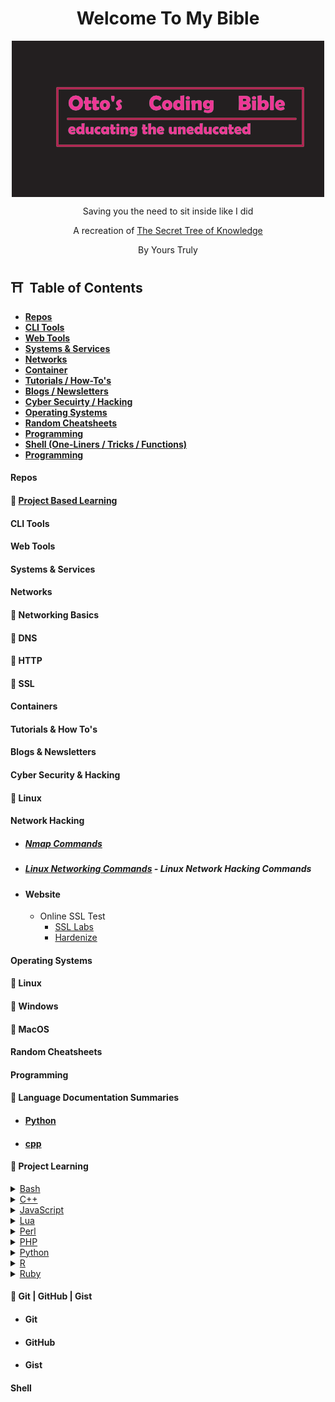 <p align="center">
    <h1 align = "center">Welcome To My Bible</h1>
</p>
<div align = "center">
    <img align = "center" src="assets/Untitled.png" />
    <p align = "center">Saving you the need to sit inside like I did</p>
</div>
<p align="center">A recreation of <a href="https://github.com/trimstray/the-book-of-secret-knowledge">The Secret Tree of Knowledge</a></p>
<p align = "center">By Yours Truly</p>

## ⛩️ &nbsp;Table of Contents

- **[Repos](#repos)**
- **[CLI Tools](#cli-tools)**
- **[Web Tools](#web-tools)**
- **[Systems & Services](#systems--services)**
- **[Networks](#networks)**
- **[Container](#containers)**
- **[Tutorials / How-To's](#tutorials--how-tos)**
- **[Blogs / Newsletters](#blogs--newsletters)**
- **[Cyber Secuirty / Hacking](#cyber-security--hacking)**
- **[Operating Systems](#operating-systems)**
- **[Random Cheatsheets](#random-cheatsheets)**
- **[Programming](#programming)**
- **[Shell (One-Liners / Tricks / Functions)](#shell)**
- **[Programming](#programming)**

#### Repos

#### 🏯 [Project Based Learning](https://github.com/Filip-Nachov/project-based-learning)

#### CLI Tools

#### Web Tools

#### Systems & Services

#### Networks

#### 🏯 Networking Basics

#### 🏯 DNS

#### 🏯 HTTP

#### 🏯 SSL

#### Containers

#### Tutorials & How To's

#### Blogs & Newsletters

#### Cyber Security & Hacking

#### 🏯 Linux

#### Network Hacking

- ##### [Nmap Commands](https://github.com/ottojonas/ottos-bible/blob/main/cyber-security-and-hacking/nmap-commands.md)

- ##### [Linux Networking Commands](https://github.com/ottojonas/ottos-bible/blob/main/cyber-security-and-hacking/linux/network-hacking/basic-network-hacking-cheatsheet.md) - Linux Network Hacking Commands
- #### Website
  - Online SSL Test
    - [SSL Labs](ssllabs.com)
    - [Hardenize](hardenize.com)

#### Operating Systems

#### 🏯 Linux

#### 🏯 Windows

#### 🏯 MacOS

#### Random Cheatsheets

#### Programming

#### 🏯 Language Documentation Summaries

- #### [Python](programming/documentation_summaries/python.md)
- #### [cpp](programming/documentation_summaries/cpp.md)

#### 🏯 Project Learning

<details>
  <summary><a href = "programming/project-learning/bash">Bash</a></summary>
  <ul>
    <li><a href="programming/project-learning/bash/algorithms/sorting-and-searching-algorithms.bash">Sorting and Searching Algorithms</a></li>
    <li><a href="programming/project-learning/bash/algorithms/simple-binary-search-tree.bash">Simple Binary Search Tree</a></li>
    <li><a href="programming/project-learning/bash/algorithms/hashing.bash">Hashing Algorithm</a></li>
    <li><a href="programming/project-learning/bash/algorithms/linked-lists.bash">Linked Lists</a></li>
  </ul>
</details>

<details>
  <summary><a href = "programming/project-learning/c++">C++</a></summary>
  <ul">
    <li><a href="programming/project-learning/c++/algorithms/Binary_Search.cpp">Binary Search</a></li>
    <li><a href="programming/project-learning/c++/algorithms/Linked_Lists.cpp">Linked Lists</a></li>
    <li><a href="programming/project-learning/c++/algorithms/hashing.cpp">Hashing</a></li>
    <li><a href="programming/project-learning/c++/algorithms/sorting_and_searching_algos.cpp">Sorting and Searching Algorithms</a></li>
    <li><a href="programming/project-learning/c++/maths/collatz_conjecture.cpp">Collatz Conjecture</a></li>
    <li><a href="programming/project-learning/c++/maths/prime_numbers.cpp">Prime Numbers</a></li>
    <li><a href="programming/project-learning/c++/maths/russian_peasant_long_multiplication.cpp">Russian Peasant Long Multiplication</a></li>
  </ul>
</details>

<details>
  <summary><a href = "programming/project-learning/javascript">JavaScript</a></summary>
  <ul>
    <li><a href="programming/project-learning/javascript/algorithms/sorting-and-searching-algorithms.js">Sorting and Searching Algorithms</a></li>
    <li><a href="programming/project-learning/javascript/algorithms/simple-binary-search-tree.js">Simple Binary Search Tree</a></li>
    <li><a href="programming/project-learning/javascript/algorithms/hashing.js">Hashing Algorithm</a></li>
    <li><a href="programming/project-learning/javascript/algorithms/linked-lists.js">Linked Lists</a></li>
  </ul>
</details>

<details>
  <summary><a href = "programming/project-learning/lua">Lua</a></summary>
  <ul>
    <li><a href="programming/project-learning/lua/algorithms/sorting-and-searching-algorithms.lua">Sorting and Searching Algorithms</a></li>
    <li><a href="programming/project-learning/lua/algorithms/simple-binary-search-tree.lua">Simple Binary Search Tree</a></li>
    <li><a href="programming/project-learning/lua/algorithms/hashing.lua">Hashing Algorithm</a></li>
    <li><a href="programming/project-learning/lua/algorithms/linked-lists.lua">Linked Lists</a></li>
  </ul>
</details>

<details>
  <summary><a href = "programming/project-learning/perl">Perl</a></summary>
  <ul>
    <li><a href="programming/project-learning/perl/algorithms/sorting-and-searching-algorithms.pl">Sorting and Searching Algorithms</a></li>
    <li><a href="programming/project-learning/perl/algorithms/simple-binary-search-tree.pl">Simple Binary Search Tree</a></li>
    <li><a href="programming/project-learning/perl/algorithms/hashing.pl">Hashing Algorithm</a></li>
    <li><a href="programming/project-learning/perl/algorithms/linked-lists.pl">Linked Lists</a></li>
  </ul>
</details>
<details>
  <summary><a href = "programming/project-learning/php">PHP</a></summary>
  <ul>
    <li><a href="programming/project-learning/php/algorithms/sorting-and-searching-algorithms.php">Sorting and Searching Algorithms</a></li>
    <li><a href="programming/project-learning/php/algorithms/simple-binary-search-tree.php">Simple Binary Search Tree</a></li>
    <li><a href="programming/project-learning/php/algorithms/hashing.php">Hashing Algorithm</a></li>
    <li><a href="programming/project-learning/php/algorithms/linked-lists.php">Linked Lists</a></li>
  </ul>
</details>
<details>
  <summary><a href = "programming/project-learning/python">Python</a></summary>
  <ul>
    <li><a href="programming/project-learning/python/algorithms/sorting-and-searching-algorithms.py">Sorting and Searching Algorithms</a></li>
    <li><a href="programming/project-learning/python/algorithms/simple-binary-search-tree.py">Simple Binary Search Tree</a></li>
    <li><a href="programming/project-learning/python/algorithms/hashing.py">Hashing Algorithm</a></li>
    <li><a href="programming/project-learning/python/algorithms/linked-lists.py">Linked Lists</a></li>
    <li><a href="programming/project-learning/python/maths/collatz-conjecture.py">Collatz Conjecture</a></li>
    <li><a href="programming/project-learning/python/maths/prime-numbers.py">Prime Numbers</a></li>
    <li><a href="programming/project-learning/python/maths/russian-peasant-long-multiplication.py">Russian Peasant Long Multiplication</a></li>
  </ul>
</details>

<details>
  <summary><a href = "programming/project-learning/r">R</a></summary>
  <ul>
    <li><a href="programming/project-learning/r/algorithms/sorting-and-searching-algorithms.r">Sorting and Searching Algorithms</a></li>
    <li><a href="programming/project-learning/r/algorithms/simple-binary-search-tree.r">Simple Binary Search Tree</a></li>
    <li><a href="programming/project-learning/r/algorithms/hashing.r">Hashing Algorithm</a></li>
    <li><a href="programming/project-learning/r/algorithms/linked-lists.r">Linked Lists</a></li>
  </ul>
</details>
<details>
  <summary><a href = "programming/project-learning/ruby">Ruby</a></summary>
  <ul>
    <li><a href="programming/project-learning/ruby/algorithms/sorting-and-searching-algorithms.ru">Sorting and Searching Algorithms</a></li>
    <li><a href="programming/project-learning/ruby/algorithms/simple-binary-search-tree.ru">Simple Binary Search Tree</a></li>
    <li><a href="programming/project-learning/ruby/algorithms/hashing.ru">Hashing Algorithm</a></li>
    <li><a href="programming/project-learning/ruby/algorithms/linked-lists.ru">Linked Lists</a></li>
  </ul>
</details>

#### 🏯 Git | GitHub | Gist

- #### Git
- #### GitHub
- #### Gist

#### Shell
